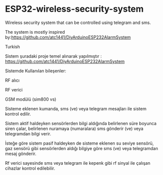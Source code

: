 # ESP32-wireless-security-system
Wireless security system that can be controlled using telegram and sms.

The system is mostly inspired by:https://github.com/atc1441/DiyArduinoESP232AlarmSystem





Turkish

Sistem şuradaki proje temel alınarak yapılmıştır : https://github.com/atc1441/DiyArduinoESP232AlarmSystem

Sistemde Kullanılan bileşenler:

RF alıcı

RF verici

GSM modülü (sim800 vs)


Sisteme eklenen kumanda, sms (ve) veya telegram mesajları ile sistem kontrol edilir.

Sistem aktif haldeyken sensörlerden bilgi aldığında belirlenen süre boyunca siren çalar, belirlenen nuramaya (numaralara) sms gönderir (ve) veya telegramdan bilgi verir.

İsteğe göre sistem pasif haldeyken de sisteme eklenen su seviye sensörü, gaz sensörü gibi sensörlerden aldığı bilgiye göre sms (ve) veya telegramdan mesaj gönderir.

Rf verici sayesinde sms veya telegram ile kepenk gibi rf sinyal ile çalışan cihazlar kontrol edilebilir.
